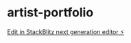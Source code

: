 # artist-portfolio

[Edit in StackBlitz next generation editor ⚡️](https://stackblitz.com/~/github.com/awsfreetier30/artist-portfolio)